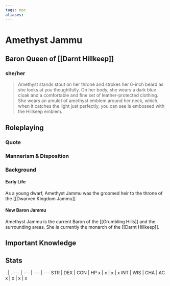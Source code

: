 ```yaml
---
tags: npc
aliases:
---
```

# Amethyst Jammu
## Baron Queen of [[Darnt Hillkeep]]
### she/her
> Amethyst stands stout on her throne and strokes her 6-inch beard as she looks at you thoughtfully. On her body, she wears a dark blue cloak and a comfortable and fine set of leather-protected clothing. She wears an amulet of amethyst emblem around her neck, which, when it catches the light just perfectly, you can see is embossed with the Hillkeep emblem.

## Roleplaying
### Quote

### Mannerism & Disposition

### Background
#### Early Life
As a young dwarf, Amethyst Jammu was the groomed heir to the throne of the [[Dwarven Kingdom Jammu]]
#### New Baron Jammu

Amethyst Jammu is the current Baron of the [[Grumbling Hills]] and the surrounding areas. She is currently the monarch of the [[Darnt Hillkeep]].

## Important Knowledge


## Stats
. | . 
--- | --- | --- | ---
STR | DEX | CON | HP
x | x | x | x
INT | WIS | CHA | AC
x | x | x | x